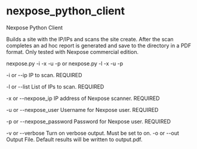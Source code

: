 nexpose_python_client
=====================

Nexpose Python Client 

Builds a site with the IP/IPs and scans the site create.
After the scan completes an ad hoc report is generated and save to the directory in a PDF format.
Only tested with Nexpose commercial edition. 


nexpose.py -i <IP> -x <Nexpose IP> -u <Nexpose username> -p <Nexpose password> 
or 
nexpose.py -l <file with IPs> -x <Nexpose IP> -u <Nexpose username> -p <Nexpose password>
                               
-i or --ip                  IP to scan. REQUIRED

-l or --list                List of IPs to scan. REQUIRED

-x or --nexpose_ip          IP address of Nexpose scanner. REQUIRED

-u or --nexpose_user        Username for Nexpose user. REQUIRED

-p or --nexpose_password    Password for Nexpose user. REQUIRED

-v or --verbose   Turn on verbose output. Must be set to on.
-o or --out       Output File. Default results will be written to output.pdf.
